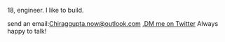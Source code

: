 18, engineer. I like to build.

send an email:Chiraggupta.now@outlook.com ,[DM me on Twitter](https://x.com/PPlatypussss) Always happy to talk!



